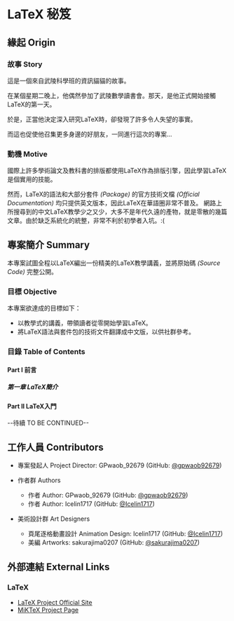 # LaTeX 秘笈

## 緣起 Origin

### 故事 Story

這是一個來自武陵科學班的資訊貓貓的故事。

在某個星期二晚上，他偶然參加了武陵數學讀書會。那天，是他正式開始接觸LaTeX的第一天。

於是，正當他決定深入研究LaTeX時，卻發現了許多令人失望的事實。

而這也促使他召集更多身邊的好朋友，一同進行這次的專案...


### 動機 Motive

國際上許多學術論文及教科書的排版都使用LaTeX作為排版引擎，因此學習LaTeX是個實用的技能。

然而，LaTeX的語法和大部分套件 *(Package)* 的官方技術文檔 *(Official Documentation)* 均只提供英文版本，因此LaTeX在華語圈非常不普及。
網路上所搜尋到的中文LaTeX教學少之又少，大多不是年代久遠的產物，就是零散的幾篇文章。由於缺乏系統化的統整，非常不利於初學者入坑。:(

## 專案簡介 Summary

本專案試圖全程以LaTeX編出一份精美的LaTeX教學講義，並將原始碼 *(Source Code)* 完整公開。

### 目標 Objective

本專案欲達成的目標如下：

- 以教學式的講義，帶領讀者從零開始學習LaTeX。
- 將LaTeX語法與套件包的技術文件翻譯成中文版，以供社群參考。

### 目錄 Table of Contents

#### Part I 前言

##### 第一章 LaTeX簡介

#### Part II LaTeX入門

--待續 TO BE CONTINUED--


## 工作人員 Contributors

- 專案發起人 Project Director: GPwaob_92679 (GitHub: [@gpwaob92679](https://github.com/gpwaob92679))

- 作者群 Authors
	- 作者 Author: GPwaob_92679 (GitHub: [@gpwaob92679](https://github.com/gpwaob92679))
	- 作者 Author: Icelin1717 (GitHub: [@Icelin1717](https://github.com/Icelin1717))

- 美術設計群 Art Designers
	- 頁尾逐格動畫設計 Animation Design: Icelin1717 (GitHub: [@Icelin1717](https://github.com/Icelin1717))
	- 美編 Artworks: sakurajima0207 (GitHub: [@sakurajima0207](https://github.com/sakurajima0207))
	
## 外部連結  External Links

### LaTeX

- [LaTeX Project Official Site](https://www.latex-project.org/)
- [MiKTeX Project Page](https://miktex.org/)

### 
